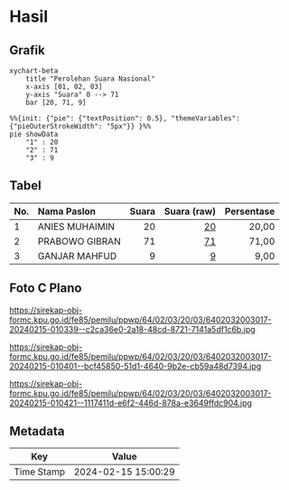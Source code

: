 # Hasil

## Grafik

```mermaid
xychart-beta
    title "Perolehan Suara Nasional"
    x-axis [01, 02, 03]
    y-axis "Suara" 0 --> 71
    bar [20, 71, 9]
```

```mermaid
%%{init: {"pie": {"textPosition": 0.5}, "themeVariables": {"pieOuterStrokeWidth": "5px"}} }%%
pie showData
    "1" : 20
    "2" : 71
    "3" : 9
```

## Tabel

| No. | Nama Paslon    | Suara | Suara (raw) | Persentase |
|:--- |:-------------- | -----:| -----------:| ----------:|
| 1   | ANIES MUHAIMIN | 20    | [20][p-1]   | 20,00      |
| 2   | PRABOWO GIBRAN | 71    | [71][p-2]   | 71,00      |
| 3   | GANJAR MAHFUD  | 9     | [9][p-3]    | 9,00       |


[p-1]: https://github.com/gigit-pemilu/pemilu-2024/blob/main/pilpres/hitung-suara/sub/64-kalimantan-timur/sub/02-kutai-kartanegara/sub/03-loa-janan/sub/2003-loa-janan-ulu/sub/017-tps/sub/paslon-1.txt
[p-2]: https://github.com/gigit-pemilu/pemilu-2024/blob/main/pilpres/hitung-suara/sub/64-kalimantan-timur/sub/02-kutai-kartanegara/sub/03-loa-janan/sub/2003-loa-janan-ulu/sub/017-tps/sub/paslon-2.txt
[p-3]: https://github.com/gigit-pemilu/pemilu-2024/blob/main/pilpres/hitung-suara/sub/64-kalimantan-timur/sub/02-kutai-kartanegara/sub/03-loa-janan/sub/2003-loa-janan-ulu/sub/017-tps/sub/paslon-3.txt

## Foto C Plano

https://sirekap-obj-formc.kpu.go.id/fe85/pemilu/ppwp/64/02/03/20/03/6402032003017-20240215-010339--c2ca36e0-2a18-48cd-8721-7141a5df1c6b.jpg

https://sirekap-obj-formc.kpu.go.id/fe85/pemilu/ppwp/64/02/03/20/03/6402032003017-20240215-010401--bcf45850-51d1-4640-9b2e-cb59a48d7394.jpg

https://sirekap-obj-formc.kpu.go.id/fe85/pemilu/ppwp/64/02/03/20/03/6402032003017-20240215-010421--1117411d-e6f2-446d-878a-e3649ffdc904.jpg


## Metadata

| Key        | Value               |
| ---------- | ------------------- |
| Time Stamp | 2024-02-15 15:00:29 |



